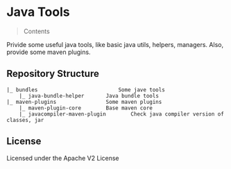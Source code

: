 # Java Tools

> Contents

Privide some useful java tools, like basic java utils, helpers, managers. 
Also, provide some maven plugins.


## Repository Structure
```
|_ bundles                          Some jave tools
    |_ java-bundle-helper       Java bundle tools
|_ maven-plugins                Some maven plugins
    |_ maven-plugin-core        Base maven core
    |_ javacompiler-maven-plugin        Check java compiler version of classes, jar

```


## License

Licensed under the Apache V2 License
